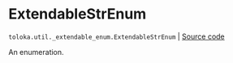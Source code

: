 # ExtendableStrEnum
`toloka.util._extendable_enum.ExtendableStrEnum` | [Source code](https://github.com/Toloka/toloka-kit/blob/v0.1.26/src/util/_extendable_enum.py#L67)

An enumeration.

